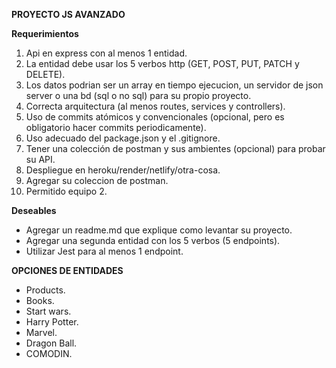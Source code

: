 **PROYECTO JS AVANZADO**

**Requerimientos**

1. Api en express con al menos 1 entidad.
2. La entidad debe usar los 5 verbos http (GET, POST, PUT, PATCH y DELETE).
3. Los datos podrian ser un array en tiempo ejecucion, un servidor de json server  o una bd (sql o no sql) para su propio proyecto.
4. Correcta arquitectura (al menos routes, services y controllers).
5. Uso de commits atómicos y convencionales (opcional, pero es obligatorio hacer commits periodicamente).
6. Uso adecuado del package.json y el .gitignore.
7. Tener una colección de postman y sus ambientes (opcional) para probar su API.
8. Despliegue en heroku/render/netlify/otra-cosa.
9. Agregar su coleccion de postman.
10. Permitido equipo 2.

**Deseables**

* Agregar un readme.md que explique como levantar su proyecto.
* Agregar una segunda entidad con los 5 verbos (5 endpoints).
* Utilizar Jest para al menos 1 endpoint.

**OPCIONES DE ENTIDADES**

* Products.
* Books.
* Start wars.
* Harry Potter.
* Marvel.
* Dragon Ball.
* COMODIN.
